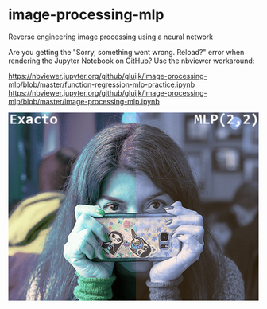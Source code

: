 # image-processing-mlp
Reverse engineering image processing using a neural network

Are you getting the "Sorry, something went wrong. Reload?" error when rendering the Jupyter Notebook on GitHub? Use the nbviewer workaround:

https://nbviewer.jupyter.org/github/gluijk/image-processing-mlp/blob/master/function-regression-mlp-practice.ipynb
https://nbviewer.jupyter.org/github/gluijk/image-processing-mlp/blob/master/image-processing-mlp.ipynb

![image-processing-mlp](/mlpanim.gif)
